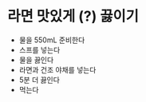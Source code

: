 라면 맛있게 (?) 끓이기
===================

* 물을 550mL 준비한다
* 스프를 넣는다
* 물을 끓인다
* 라면과 건조 야채를 넣는다
* 5분 더 끓인다
* 먹는다
